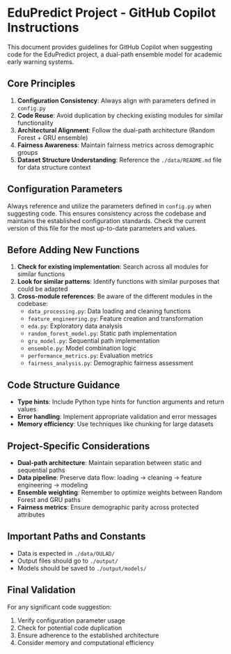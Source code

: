 # EduPredict Project - GitHub Copilot Instructions

This document provides guidelines for GitHub Copilot when suggesting code for the EduPredict project, a dual-path ensemble model for academic early warning systems.

## Core Principles

1. **Configuration Consistency**: Always align with parameters defined in `config.py`
2. **Code Reuse**: Avoid duplication by checking existing modules for similar functionality
3. **Architectural Alignment**: Follow the dual-path architecture (Random Forest + GRU ensemble)
4. **Fairness Awareness**: Maintain fairness metrics across demographic groups
5. **Dataset Structure Understanding**: Reference the `./data/README.md` file for data structure context

## Configuration Parameters

Always reference and utilize the parameters defined in `config.py` when suggesting code. This ensures consistency across the codebase and maintains the established configuration standards. Check the current version of this file for the most up-to-date parameters and values.

## Before Adding New Functions

1. **Check for existing implementation**: Search across all modules for similar functions
2. **Look for similar patterns**: Identify functions with similar purposes that could be adapted
3. **Cross-module references**: Be aware of the different modules in the codebase:
   - `data_processing.py`: Data loading and cleaning functions
   - `feature_engineering.py`: Feature creation and transformation
   - `eda.py`: Exploratory data analysis
   - `random_forest_model.py`: Static path implementation
   - `gru_model.py`: Sequential path implementation
   - `ensemble.py`: Model combination logic
   - `performance_metrics.py`: Evaluation metrics
   - `fairness_analysis.py`: Demographic fairness assessment

## Code Structure Guidance

- **Type hints**: Include Python type hints for function arguments and return values
- **Error handling**: Implement appropriate validation and error messages
- **Memory efficiency**: Use techniques like chunking for large datasets

## Project-Specific Considerations

- **Dual-path architecture**: Maintain separation between static and sequential paths
- **Data pipeline**: Preserve data flow: loading → cleaning → feature engineering → modeling
- **Ensemble weighting**: Remember to optimize weights between Random Forest and GRU paths
- **Fairness metrics**: Ensure demographic parity across protected attributes

## Important Paths and Constants

- Data is expected in `./data/OULAD/`
- Output files should go to `./output/`
- Models should be saved to `./output/models/`

## Final Validation

For any significant code suggestion:
1. Verify configuration parameter usage
2. Check for potential code duplication
3. Ensure adherence to the established architecture
4. Consider memory and computational efficiency